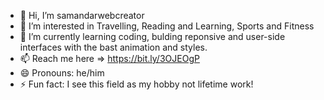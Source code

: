 - 👋 Hi, I’m samandarwebcreator
- 👀 I’m interested in Travelling, Reading and Learning, Sports and Fitness
- 🌱 I’m currently learning coding, bulding reponsive and user-side interfaces with the bast animation and styles.
- 📫 Reach me here => https://bit.ly/3OJEOgP
- 😄 Pronouns: he/him
- ⚡ Fun fact: I see this field as my hobby not lifetime work!

<!---
samandarwebcreator/samandarwebcreator is a ✨ special ✨ repository because its `README.md` (this file) appears on your GitHub profile.
You can click the Preview link to take a look at your changes.
--->
